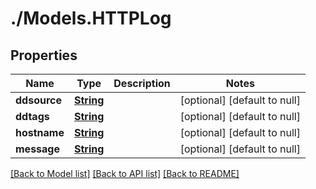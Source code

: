 # ./Models.HTTPLog
## Properties

Name | Type | Description | Notes
------------ | ------------- | ------------- | -------------
**ddsource** | [**String**][1] |  | [optional] [default to null]
**ddtags** | [**String**][1] |  | [optional] [default to null]
**hostname** | [**String**][1] |  | [optional] [default to null]
**message** | [**String**][1] |  | [optional] [default to null]

[[Back to Model list]][2] [[Back to API list]][3] [[Back to README]][4]

[1]: string.md
[2]: ../README.md#documentation-for-models
[3]: ../README.md#documentation-for-api-endpoints
[4]: ../README.md
